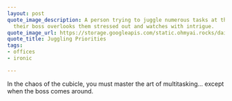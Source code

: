 ```yaml
---
layout: post
quote_image_description: A person trying to juggle numerous tasks at their desk while
  their boss overlooks them stressed out and watches with intrigue.
quote_image_url: https://storage.googleapis.com/static.ohmyai.rocks/daily/2023-12-30.jpg
quote_title: Juggling Priorities
tags:
- offices
- ironic

---
```


In the chaos of the cubicle, you must master the art of multitasking... except when the boss comes around.